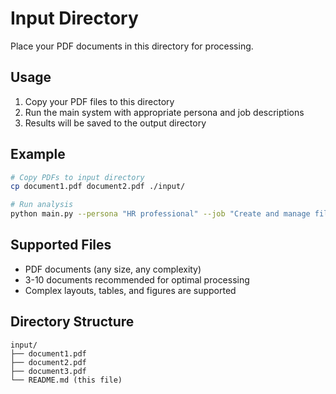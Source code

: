 # Input Directory

Place your PDF documents in this directory for processing.

## Usage

1. Copy your PDF files to this directory
2. Run the main system with appropriate persona and job descriptions
3. Results will be saved to the output directory

## Example

```bash
# Copy PDFs to input directory
cp document1.pdf document2.pdf ./input/

# Run analysis
python main.py --persona "HR professional" --job "Create and manage fillable forms"
```

## Supported Files

- PDF documents (any size, any complexity)
- 3-10 documents recommended for optimal processing
- Complex layouts, tables, and figures are supported

## Directory Structure

```
input/
├── document1.pdf
├── document2.pdf
├── document3.pdf
└── README.md (this file)
```

